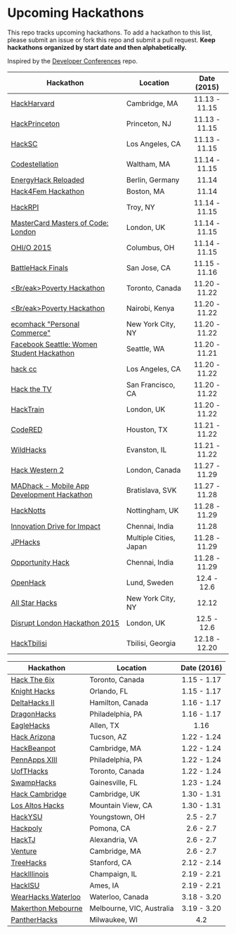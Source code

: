 Upcoming Hackathons
=====================

This repo tracks upcoming hackathons. To add a hackathon to this list, please submit an issue or fork this repo and submit a pull request. **Keep hackathons organized by start date and then alphabetically.**

Inspired by the [Developer Conferences](https://github.com/MurtzaM/Developer-Conferences) repo.

| Hackathon                                                | Location        | Date (2015)            |
| -------------------------------------------------------------- |-------------  | :---------------------:|
| [HackHarvard](http://hackharvard.org/) | Cambridge, MA | 11.13 - 11.15 |
| [HackPrinceton](https://hackprinceton.com/) | Princeton, NJ | 11.13 - 11.15 |
| [HackSC](http://hacksc.com/) | Los Angeles, CA | 11.13 - 11.15 |
| [Codestellation](http://codestellation.io/) | Waltham, MA | 11.14 - 11.15 |
| [EnergyHack Reloaded](http://www.energyhack.de/) | Berlin, Germany | 11.14 |
| [Hack4Fem Hackathon](http://www.hack4fem.org/) | Boston, MA | 11.14 |
| [HackRPI](http://www.hackrpi.com/) | Troy, NY | 11.14 - 11.15 |
| [MasterCard Masters of Code: London](http://www.eventbrite.com/e/mastercard-masters-of-code-london-tickets-14977046750?aff=es2) | London, UK | 11.14 - 11.15 |
| [OHI/O 2015](http://hack.osu.edu/) | Columbus, OH | 11.14 - 11.15 |
| [BattleHack Finals](https://2014.battlehack.org/finals) | San Jose, CA | 11.15 - 11.16 |
| [<Br/eak>Poverty Hackathon](http://www.devswithoutborders.org/breakpoverty) | Toronto, Canada | 11.20 - 11.22 |
| [<Br/eak>Poverty Hackathon](http://www.devswithoutborders.org/breakpoverty) | Nairobi, Kenya| 11.20 - 11.22 |g
| [ecomhack "Personal Commerce"](http://newyork.ecomhack.io/) | New York City, NY | 11.20 - 11.22 |
| [Facebook Seattle: Women Student Hackathon](https://www.eventbrite.com/e/facebook-seattle-women-student-hackathon-tickets-18511223568?aff=es2) | Seattle, WA | 11.20 - 11.21 |
| [hack cc](http://www.hackcc.org/) | Los Angeles, CA | 11.20 - 11.22 |
| [Hack the TV](http://www.eventbrite.com/e/hack-the-tv-tickets-18913305205) | San Francisco, CA | 11.20 - 11.22 |
| [HackTrain](http://hacktrain.com/) | London, UK | 11.20 - 11.22 |
| [CodeRED](http://uhcode.red/) | Houston, TX | 11.21 - 11.22 |
| [WildHacks](http://wildhacks.org/) | Evanston, IL | 11.21 - 11.22 |
| [Hack Western 2](https://hackwestern.com/) | London, Canada | 11.27 - 11.29 |
| [MADhack - Mobile App Development Hackathon](http://www.resco.net/madhack/) | Bratislava, SVK | 11.27 - 11.28 |
| [HackNotts](http://hacknotts.com/) | Nottingham, UK | 11.28 - 11.29 |
| [Innovation Drive for Impact](http://www.rtbi.in/Hackathon/) | Chennai, India | 11.28 |
| [JPHacks](https://jphacks.com/) | Multiple Cities, Japan | 11.28 - 11.29 |
| [Opportunity Hack](http://opportunity-hack-2015-chennai.devpost.com/) | Chennai, India | 11.28 - 11.29 |
| [OpenHack](http://www.openhack.io/) | Lund, Sweden | 12.4 - 12.6|
| [All Star Hacks](http://allstarhacks.tk/) | New York City, NY | 12.12 |
| [Disrupt London Hackathon 2015](http://techcrunch.com/events/disrupt-london-hackathon-2015/event-home/)  | London, UK | 12.5 - 12.6|
| [HackTbilisi](http://2015f.hacktbilisi.com/en)  | Tbilisi, Georgia | 12.18 - 12.20|

| Hackathon                                                | Location        | Date (2016)            |
| -------------------------------------------------------------- |-------------  | :---------------------:|
| [Hack The 6ix](https://www.hackthe6ix.com/#6ix) | Toronto, Canada | 1.15 - 1.17 |
| [Knight Hacks](http://knighthacks.org/) | Orlando, FL | 1.15 - 1.17 |
| [DeltaHacks II](http://deltahacks.com) | Hamilton, Canada | 1.16 - 1.17 |
| [DragonHacks](http://dragonhacks.io/) | Philadelphia, PA | 1.16 - 1.17 |
| [EagleHacks](http://www.eaglehacks.com/) | Allen, TX | 1.16 |
| [Hack Arizona](http://hackarizona.org/) | Tucson, AZ | 1.22 - 1.24 |
| [HackBeanpot](https://www.eventbrite.com/e/hackbeanpot-2016-a-hackathon-for-bostons-students-tickets-19414641716) | Cambridge, MA | 1.22 - 1.24 |
| [PennApps XIII](http://2016s.pennapps.com/) | Philadelphia, PA | 1.22 - 1.24 |
| [UofTHacks](https://uofthacks.com/) | Toronto, Canada | 1.22 - 1.24 |
| [SwampHacks](http://swamphacks.com/) | Gainesville, FL | 1.23 - 1.24 |
| [Hack Cambridge](http://www.hackcambridge.com/) | Cambridge, UK | 1.30 - 1.31 |
| [Los Altos Hacks](http://www.losaltoshacks.com/) | Mountain View, CA | 1.30 - 1.31 |
| [HackYSU](http://hackysu.com/) | Youngstown, OH | 2.5 - 2.7 |
| [Hackpoly](http://www.hackpoly.com/) | Pomona, CA | 2.6 - 2.7 |
| [HackTJ](https://hacktj.org/) | Alexandria, VA | 2.6 - 2.7 |
| [Venture](http://venture.leangap.org/) | Cambridge, MA | 2.6 - 2.7 |
| [TreeHacks](https://www.treehacks.com/) | Stanford, CA | 2.12 - 2.14 |
| [HackIllinois](http://www.hackillinois.org/) | Champaign, IL | 2.19 - 2.21 |
| [HackISU](http://www.hackisu.com/) | Ames, IA | 2.19 - 2.21 |
| [WearHacks Waterloo](http://waterloo.wearhacks.com/) | Waterloo, Canada | 3.18 - 3.20 |
| [Makerthon Mebourne](https://makerthonMelbourne.com/) | Melbourne, VIC, Australia | 3.19 - 3.20 |
| [PantherHacks](http://pantherhacks.org/) | Milwaukee, WI | 4.2 |
